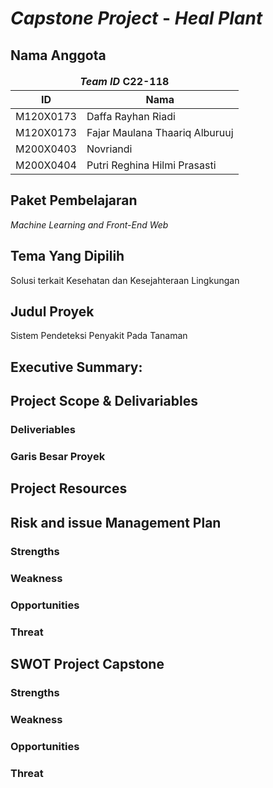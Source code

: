 # *Capstone Project* - *Heal Plant*

## Nama Anggota

<table>
    <thead>
        <tr>
            <td colspan=2 style="text-align:center;"><b><i>Team ID</i> C22-118</b></td>
        </tr>
    </thead>
    <thead>
        <tr>
            <th style="text-align:center;">ID</th>
            <th style="text-align:center;">Nama</th>
        </tr>
    </thead>
    <tbody>
        <tr>
            <td>M120X0173</td>
            <td>Daffa Rayhan Riadi</td>
        </tr>
        <tr>
            <td>M120X0173</td>
            <td>Fajar Maulana Thaariq Alburuuj</td>
        </tr>
        <tr>
            <td>M200X0403</td>
            <td>Novriandi</td>
        </tr>
        <tr>
            <td>M200X0404</td>
            <td>Putri Reghina Hilmi Prasasti</td>
        </tr>
    </tbody>
</table>

## Paket Pembelajaran
*Machine Learning and Front-End Web*

## Tema Yang Dipilih
Solusi terkait Kesehatan dan Kesejahteraan Lingkungan

## Judul Proyek 
Sistem Pendeteksi Penyakit Pada Tanaman

## Executive Summary:

## Project Scope & Delivariables

### Deliveriables
### Garis Besar Proyek

## Project Resources 

## Risk and issue Management Plan

### Strengths
### Weakness
### Opportunities
### Threat

## SWOT Project Capstone

### Strengths
### Weakness
### Opportunities
### Threat